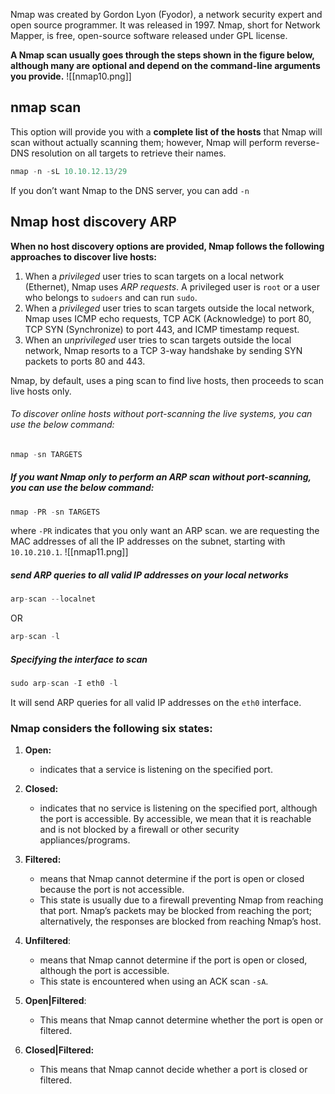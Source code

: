 Nmap was created by Gordon Lyon (Fyodor), a network security expert and open source programmer. It was released in 1997. Nmap, short for Network Mapper, is free, open-source software released under GPL license.

**A Nmap scan usually goes through the steps shown in the figure below, although many are optional and depend on the command-line arguments you provide.**
![[nmap10.png]]


## nmap scan 
This option will provide you with a **complete list of the hosts** that Nmap will scan without actually scanning them; however, Nmap will perform reverse-DNS resolution on all targets to retrieve their names.
```python
nmap -n -sL 10.10.12.13/29
```
If you don’t want Nmap to the DNS server, you can add `-n`

## Nmap host discovery ARP

**When no host discovery options are provided, Nmap follows the following approaches to discover live hosts:**
1. When a _privileged_ user tries to scan targets on a local network (Ethernet), Nmap uses _ARP requests_. A privileged user is `root` or a user who belongs to `sudoers` and can run `sudo`.
2. When a _privileged_ user tries to scan targets outside the local network, Nmap uses ICMP echo requests, TCP ACK (Acknowledge) to port 80, TCP SYN (Synchronize) to port 443, and ICMP timestamp request.
3. When an _unprivileged_ user tries to scan targets outside the local network, Nmap resorts to a TCP 3-way handshake by sending SYN packets to ports 80 and 443.

Nmap, by default, uses a ping scan to find live hosts, then proceeds to scan live hosts only.

###### To discover online hosts without port-scanning the live systems, you can use the below command: 
```python
nmap -sn TARGETS
```

##### If you want Nmap only to perform an ARP scan without port-scanning, you can use the below command:
```python
nmap -PR -sn TARGETS
```
where `-PR` indicates that you only want an ARP scan.
we are requesting the MAC addresses of all the IP addresses on the subnet, starting with `10.10.210.1`.
![[nmap11.png]]

##### send ARP queries to all valid IP addresses on your local networks
```python
arp-scan --localnet
```
OR
```python
arp-scan -l
```

##### Specifying the interface to scan
```python
sudo arp-scan -I eth0 -l
```
It will send ARP queries for all valid IP addresses on the `eth0` interface.

### Nmap considers the following six states:

1. **Open:**
	- indicates that a service is listening on the specified port.

2. **Closed:**
	- indicates that no service is listening on the specified port, although the port is accessible. By accessible, we mean that it is reachable and is not blocked by a firewall or other security appliances/programs.

3. **Filtered:**
	- means that Nmap cannot determine if the port is open or closed because the port is not accessible.
	- This state is usually due to a firewall preventing Nmap from reaching that port. Nmap’s packets may be blocked from reaching the port; alternatively, the responses are blocked from reaching Nmap’s host.

4. **Unfiltered**:
	- means that Nmap cannot determine if the port is open or closed, although the port is accessible.
	- This state is encountered when using an ACK scan `-sA`.

5. **Open|Filtered**:
	- This means that Nmap cannot determine whether the port is open or filtered.

6. **Closed|Filtered:**
	- This means that Nmap cannot decide whether a port is closed or filtered.

